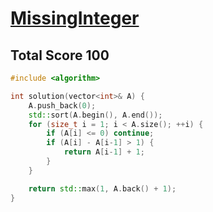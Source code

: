 # [MissingInteger](https://app.codility.com/programmers/lessons/4-counting_elements/missing_integer/)

## Total Score 100
```c++
#include <algorithm>

int solution(vector<int>& A) {
    A.push_back(0);
    std::sort(A.begin(), A.end());
    for (size_t i = 1; i < A.size(); ++i) {
        if (A[i] <= 0) continue;
        if (A[i] - A[i-1] > 1) {
            return A[i-1] + 1;
        }
    }

    return std::max(1, A.back() + 1);
}
```